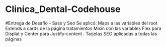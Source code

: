 # Clinica_Dental-Codehouse
#Entrega de Desafio - Sass y Seo
Se aplicó:
Maps a las variables del root
Extends a cards de la página tratamientos
Mixin con las variables Flex para Displat y Center para Justify-content .
Tarjetas SEO aplicadas a todas las páginas
